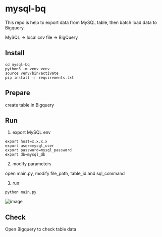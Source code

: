 # mysql-bq

This repo is help to export data from MySQL table, then batch load data to Bigquery.

MySQL -> local csv file -> BigQuery

## Install
```
cd mysql-bq
python3 -m venv venv
source venv/bin/activate
pip install -r requirements.txt
```

## Prepare
create table in Bigquery

## Run

1. export MySQL env
```
export host=x.x.x.x
export user=mysql_user
export password=mysql_password
export db=mysql_db
```

2. modify parameters

open main.py, modify file_path, table_id and sql_command

3. run
```
python main.py
```
![image](https://user-images.githubusercontent.com/8756642/212266818-5444a0e9-eb2c-4275-bfe1-305e18a1d427.png)


## Check
Open Bigquery to check table data
